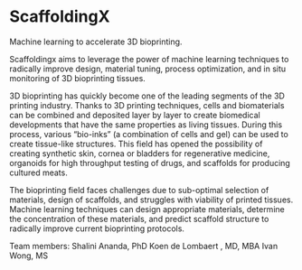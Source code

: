 # ScaffoldingX

Machine learning to accelerate 3D bioprinting.

Scaffoldingx aims to leverage the power of machine learning techniques to radically improve design, material tuning, process optimization, and in situ monitoring of 3D bioprinting tissues.

3D bioprinting has quickly become one of the leading segments of the 3D printing industry. Thanks to 3D printing techniques, cells and biomaterials can be combined and deposited layer by layer to create biomedical developments that have the same properties as living tissues. During this process, various “bio-inks” (a combination of cells and gel) can be used to create tissue-like structures. This field has opened the possibility of creating synthetic skin, cornea or bladders for regenerative medicine, organoids for high throughput testing of drugs, and scaffolds for producing cultured meats. 

The bioprinting field faces challenges due to sub-optimal selection of materials, design of scaffolds, and struggles with viability of printed tissues. Machine learning techniques can design appropriate materials, determine the concentration of these materials, and predict scaffold structure to radically improve current bioprinting protocols.

Team members:
Shalini Ananda, PhD
Koen de Lombaert , MD, MBA
Ivan Wong, MS
